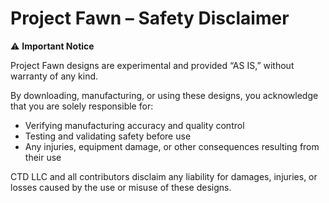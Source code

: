 # Project Fawn – Safety Disclaimer

⚠ **Important Notice**

Project Fawn designs are experimental and provided “AS IS,” without warranty of any kind.

By downloading, manufacturing, or using these designs, you acknowledge that you are solely responsible for:

- Verifying manufacturing accuracy and quality control  
- Testing and validating safety before use  
- Any injuries, equipment damage, or other consequences resulting from their use  

CTD LLC and all contributors disclaim any liability for damages, injuries, or losses caused by the use or misuse of these designs.

